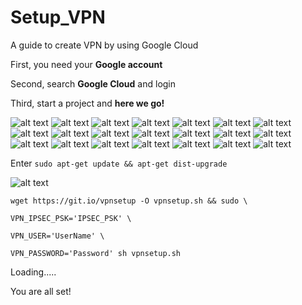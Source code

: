 # Setup_VPN

A guide to create VPN by using Google Cloud

First, you need your **Google account**

Second, search **Google Cloud** and login

Third, start a project and **here we go!**


![alt text](1.png)
![alt text](2.png)
![alt text](3.png)
![alt text](4.png)
![alt text](5.png)
![alt text](6.png)
![alt text](7.png)
![alt text](8.png)
![alt text](9.png)
![alt text](10.png)
![alt text](11.png)
![alt text](12.png)
![alt text](13.png)
![alt text](14.png)
![alt text](15.png)
![alt text](16.png)
![alt text](17.png)
![alt text](18.png)
![alt text](19.png)
![alt text](20.png)
![alt text](21.png)

Enter `sudo apt-get update && apt-get dist-upgrade`

![alt text](22.jpg)

`wget https://git.io/vpnsetup -O vpnsetup.sh && sudo \`

`VPN_IPSEC_PSK='IPSEC_PSK' \`

`VPN_USER='UserName' \`

`VPN_PASSWORD='Password' sh vpnsetup.sh`


Loading.....


You are all set!
